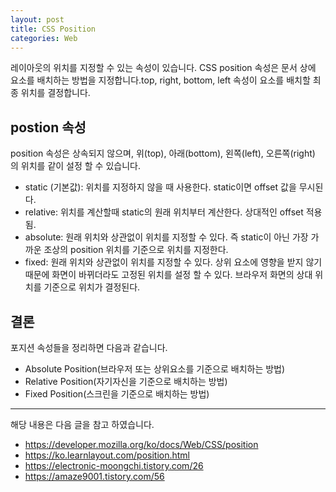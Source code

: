 ```yaml
---
layout: post
title: CSS Position
categories: Web
---
```


레이아웃의 위치를 지정할 수 있는 속성이 있습니다. CSS position 속성은 문서 상에 요소를 배치하는 방법을 지정합니다.top, right, bottom, left 속성이 요소를 배치할 최종 위치를 결정합니다. 

## postion 속성
position 속성은 상속되지 않으며, 위(top), 아래(bottom), 왼쪽(left), 오른쪽(right) 의 위치를 같이 설정 할 수 있습니다.

- static (기본값): 위치를 지정하지 않을 때 사용한다. static이면 offset 값을 무시된다.
- relative: 위치를 계산할때 static의 원래 위치부터 계산한다. 상대적인 offset 적용됨.
- absolute: 원래 위치와 상관없이 위치를 지정할 수 있다. 즉 static이 아닌 가장 가까운 조상의 position 위치를 기준으로 위치를 지정한다. 
- fixed: 원래 위치와 상관없이 위치를 지정할 수 있다. 상위 요소에 영향을 받지 않기 때문에 화면이 바뀌더라도 고정된 위치를 설정 할 수 있다. 브라우저 화면의 상대 위치를 기준으로 위치가 결정된다.


## 결론
포지션 속성들을 정리하면 다음과 같습니다.

- Absolute Position(브라우저 또는 상위요소를 기준으로 배치하는 방법)
- Relative Position(자기자신을 기준으로 배치하는 방법)
- Fixed Position(스크린을 기준으로 배치하는 방법)


----
해당 내용은 다음 글을 참고 하였습니다.
- https://developer.mozilla.org/ko/docs/Web/CSS/position
- https://ko.learnlayout.com/position.html
- https://electronic-moongchi.tistory.com/26
- https://amaze9001.tistory.com/56